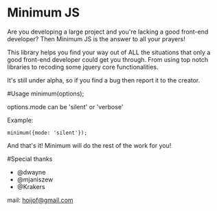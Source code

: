 # Minimum JS

Are you developing a large project and you're lacking a good front-end developer? Then Minimum JS is the answer to all your prayers! 

This library helps you find your way out of ALL the situations that only a good front-end developer could get you through. From using top notch libraries to recoding some jquery core functionalities.

It's still under alpha, so if you find a bug then report it to the creator.

#Usage
  minimum(options);
  
  options.mode can be 'silent' or 'verbose'
  
  Example: 
  ```
  minimum({mode: 'silent'});
  ```
  
  And that's it! Minimum will do the rest of the work for you!

#Special thanks
- @dwayne
- @mjaniszew
- @Krakers

mail: hoijof@gmail.com
